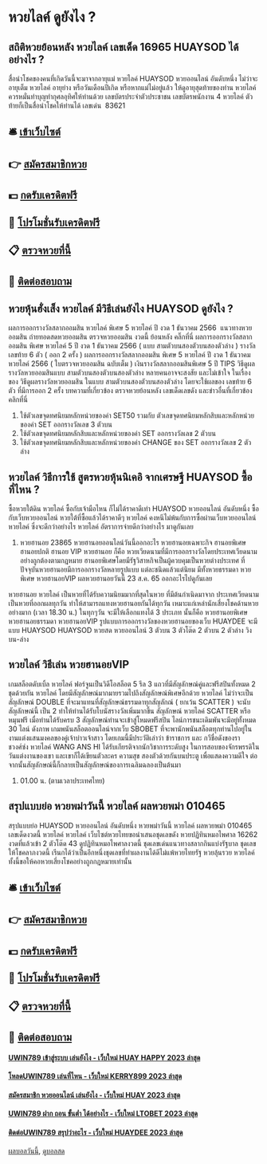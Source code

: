 # หวยไลค์ ดูยังไง ?
## สถิติหวยย้อนหลัง หวยไลค์ เลขเด็ด 16965 HUAYSOD ได้อย่างไร ?
สื่อนำโชคของคนที่เกิดวันนี้จะมาจากอายุแม่ หวยไลค์ HUAYSOD หวยออนไลน์ อันดับหนึ่ง ไม่ว่าจะอายุเต็ม หวยไลค์ อายุย่าง หรือวันเดือนปีเกิด หรือหากแม่ไม่อยู่แล้ว ให้ดูอายุสุดท้ายของท่าน หวยไลค์ ควรหมั่นทำบุญทำกุศลอุทิศให้ท่านด้วย เลขบัตรประจำตัวประชาชน เลขบัตรพนักงาน 4 หวยไลค์ ตัวท้ายก็เป็นสื่อนำโชคให้ท่านได้
เลขเด่น  83621

## 🛎 [เข้าเว็บไซต์](https://bit.ly/3BG5bNw)
## 👉 [สมัครสมาชิกหวย](https://bit.ly/3BG5bNw)
## 💵 [กดรับเครดิตฟรี](https://bit.ly/3C3mvgS)
## 👑 [โปรโมชั่นรับเครดิตฟรี](https://bit.ly/3C3mvgS)
## 📋 [ตรวจหวยที่นี้](https://bit.ly/3C3mvgS)
## 📱 [ติดต่อสอบถาม](https://bit.ly/3C3mvgS)

## หวยหุ้นฮั่งเส็ง หวยไลค์ มีวิธีเล่นยังไง HUAYSOD ดูยังไง ?
ผลการออกรางวัลสลากออมสิน หวยไลค์ พิเศษ 5 หวยไลค์ ปี งวด 1 ธันวาคม 2566
 แนวทางหวยออมสิน ถ่ายทอดสดหวยออมสิน ตรวจหวยออมสิน งวดนี้ ย้อนหลัง คลิ๊กที่นี่ 
ผลการออกรางวัลสลากออมสิน พิเศษ หวยไลค์ 5 ปี งวด 1 ธันวาคม 2566 ( แบบ สามตัวบนสองตัวบนสองตัวล่าง )
รางวัลเลขท้าย 6 ตัว ( ออก 2 ครั้ง )
ผลการออกรางวัลสลากออมสิน พิเศษ 5 หวยไลค์ ปี งวด 1 ธันวาคม หวยไลค์ 2566 ( ใบตรวจหวยออมสิน ฉบับเต็ม )
เงินรางวัลสลากออมสินพิเศษ 5 ปี
TIPS วิธีดูผลรางวัลหวยออมสินแบบ สามตัวบนสองตัวบนสองตัวล่าง
หลายคนอาจจะสงสัย และไม่เข้าใจ ในเรื่องของ วิธีดูผลรางวัลหวยออมสิน ในแบบ สามตัวบนสองตัวบนสองตัวล่าง โดยจะใช้ผลของ เลขท้าย 6 ตัว ที่มีการออก 2 ครั้ง
บทความที่เกี่ยวข้อง
ตรวจหวยย้อนหลัง เลขเด็ดเลขดัง และข่าวอื่นที่เกี่ยวข้อง คลิกที่นี่
1. ใช้ตัวเลขจุดทศนิยมหลักหน่วยของค่า SET50 รวมกับ ตัวเลขจุดทศนิยมหลักสิบและหลักหน่วยของค่า SET ออกรางวัลเลข 3 ตัวบน
2. ใช้ตัวเลขจุดทศนิยมหลักสิบและหลักหน่วยของค่า SET ออกรางวัลเลข 2 ตัวบน
3. ใช้ตัวเลขจุดทศนิยมหลักสิบและหลักหน่วยของค่า CHANGE ของ SET ออกรางวัลเลข 2 ตัวล่าง

## หวยไลค์ วิธีการใช้ สูตรหวยหุ้นนิเคอิ จากเศรษฐี HUAYSOD ซื้อที่ไหน ?
ซื้อหวยใต้ดิน หวยไลค์ ซื้อกับเจ้ามือไหน ก็ไม่ได้ราคาดีเท่า HUAYSOD หวยออนไลน์ อันดับหนึ่ง ซื้อกับเว็บหวยออนไลน์ หวยใต้ที่ซื้อแล้วได้ราคาดีๆ หวยไลค์ คงหนีไม่พ้นกับการซื้อผ่านเว็บหวยออนไลน์ หวยไลค์ ซึ่งจะดีกว่าอย่างไร หวยไลค์ อัตราการจ่ายดีกว่าอย่างไร มาดูกันเลย
1. หวยฮานอย 23865 หวยฮานอยออนไลน์วันนี้ออกอะไร หวยฮานอยเฉพาะกิจ ฮานอยพิเศษ ฮานอยปกติ ฮานอย VIP หวยฮานอย ก็คือ หวยเวียดนามที่มีการออกรางวัลโดยประเทศเวียดนามอย่างถูกต้องตามกฎหมาย ฮานอยพิเศษโดยมีรัฐวิสาหกิจเป็นผู้ควบคุมเป็นหวยต่างประเทศ ที่ปัจจุบันหวยฮานอยมีการออกรางวัลหลายรูปแบบ แต่ละชนิดแล้วแต่นิยม มีทั้งหวยธรรมดา หวยพิเศษ หวยฮานอยVIP ผลหวยฮานอยวันนี้ 23 ส.ค. 65 ออกอะไรไปดูกันเลย

หวยฮานอย หวยไลค์ เป็นหวยที่ได้รับความนิยมมากที่สุดในหวย ที่มีต้นกำเนิดมาจาก ประเทศเวียดนาม เป็นหวยที่ออกผลทุกวัน ทำให้สามารถแทงหวยฮานอยกันได้ทุกวัน เหมาะแก่เหล่านักเสี่ยงโชคด้านหวยอย่างมาก
(เวลา 18.30 น.) ในทุกๆวัน จะมีให้เลือกแทงได้ 3 ประเภท นั้นก็คือ หวยฮานอยพิเศษ หวยฮานอยธรรมดา หวยฮานอยVIP รูปแบบการออกรางวัลของหวยฮานอยของเว็บ HUAYDEE จะมีแบบ HUAYSOD HUAYSOD หวยสด หวยออนไลน์ 3 ตัวบน 3 ตัวโต๊ด 2 ตัวบน 2 ตัวล่าง วิงบน-ล่าง

## หวยไลค์ วิธีเล่น หวยฮานอยVIP
เกมสล็อตดับเบิ้ล หวยไลค์ ฟอร์จูนเป็นวิดีโอสล็อต 5 รีล 3 แถวที่มีสัญลักษณ์คู่และฟรีสปินทั้งหมด 2 ชุดด้วยกัน หวยไลค์ โดยมีสัญลักษณ์มากมายรวมไปถึงสัญลักษณ์พิเศษอีกด้วย หวยไลค์ ไม่ว่าจะเป็น สัญลักษณ์ DOUBLE ที่จะมาแทนที่สัญลักษณ์ธรรมดาทุกสัญลักณ์ ( ยกเว้น SCATTER ) จะนับสัญลักษณ์นี้ เป็น 2 ทำให้ท่านได้รับโบนัสรางวัลเพิ่มมากขึ้น สัญลักษณ์ หวยไลค์ SCATTER หรือหมุนฟรี เมื่อท่านได้รับครบ 3 สัญลักษณ์ท่านจะเข้าสู่โหมดฟรีสปิน ไลน์การชนะเดิมพันจะมีอยู่ทั้งหมด 30 ไลน์ ดังภาพ
เกมพนันสล็อตออนไลน์จากเว็บ SBOBET ที่จะพานักพนันสล็อตทุกท่านไปอยู่ในงานแต่งแสนมงคลของคู่เจ้าบ่าวเจ้าสาว โดยเกมนี้มีประวัติเล่าว่า ข้าราชการ และ กวีชื่อดังของราชวงศ์ซ่ง หวยไลค์ WANG ANS HI ได้รับเกียรติจากนักวิชาการระดับสูง ในการสอบของจักรพรรดิในวันแต่งงานของเขา และเขาก็ได้เขียนตัวละคร ความสุข สองตัวด้วยกันบนประตู เพื่อแสดงความดีใจ ต่อจากนั้นสัญลักษณ์นี้ก็กลายเป็นสัญลักษณ์ของการเฉลิมฉลองเป็นต้นมา
1. 01.00 น. (ตามเวลาประเทศไทย)

## สรุปแบบย่อ หวยพม่าวันนี้ หวยไลค์ ผลหวยพม่า 010465
สรุปแบบย่อ HUAYSOD หวยออนไลน์ อันดับหนึ่ง หวยพม่าวันนี้ หวยไลค์ ผลหวยพม่า 010465 เลขเด็ดงวดนี้ หวยไลค์ หวยไลค์ เว็บไซต์หวยไทยขอนำเสนอชุดเลขดัง หวยปฏิทินหมอไพศาล 16262 งวดที่แล้วเข้า 2 ตัวโต๊ด 43 ดูปฏิทินหมอไพศาลงวดนี้ ชุดเลขเด่นแนวทางสลากกินแบ่งรัฐบาล ชุดเลขให้โชคลาภงวดนี้ เรีนกได้ว่าเป็นอีกหนึ่งชุดเลขที่ทำผลงานได้ดีไม่แพ้หวยไทยรัฐ หวยลุ้นรวย หวยไลค์ ทั้งนี้ขอให้คอหวยเสี่ยงโชคอย่างถูกกฎหมายเท่านั้น

## 🛎 [เข้าเว็บไซต์](https://bit.ly/3BG5bNw)
## 👉 [สมัครสมาชิกหวย](https://bit.ly/3BG5bNw)
## 💵 [กดรับเครดิตฟรี](https://bit.ly/3C3mvgS)
## 👑 [โปรโมชั่นรับเครดิตฟรี](https://bit.ly/3C3mvgS)
## 📋 [ตรวจหวยที่นี้](https://bit.ly/3C3mvgS)
## 📱 [ติดต่อสอบถาม](https://bit.ly/3C3mvgS)

#### [UWIN789 เข้าสู่ระบบ เล่นยังไง - เว็บใหม่ HUAY HAPPY 2023 ล่าสุด](https://atom.io/themes/uwin789%20เข้าสู่ระบบ%20เล่นยังไง%20-%20เว็บใหม่%20huay%20happy%202023%20ล่าสุด)
#### [โหลดUWIN789 เล่นที่ไหน - เว็บใหม่ KERRY899 2023 ล่าสุด](https://atom.io/themes/โหลดuwin789%20เล่นที่ไหน%20-%20เว็บใหม่%20kerry899%202023%20ล่าสุด)
#### [สมัครสมาชิก หวยออนไลน์ เล่นยังไง - เว็บใหม่ HUAY 2023 ล่าสุด](https://atom.io/themes/สมัครสมาชิก%20หวยออนไลน์%20เล่นยังไง%20-%20เว็บใหม่%20huay%202023%20ล่าสุด)
#### [UWIN789 ฝาก ถอน ขั้นต่ำ ได้อย่างไร - เว็บใหม่ LTOBET 2023 ล่าสุด](https://atom.io/themes/uwin789%20ฝาก%20ถอน%20ขั้นต่ำ%20ได้อย่างไร%20-%20เว็บใหม่%20ltobet%202023%20ล่าสุด)
#### [ติดต่อUWIN789 สรุปว่าอะไร - เว็บใหม่ HUAYDEE 2023 ล่าสุด](https://atom.io/themes/ติดต่อuwin789%20สรุปว่าอะไร%20-%20เว็บใหม่%20huaydee%202023%20ล่าสุด)

[ผลบอลวันนี้](https://siamsport.tv "ผลบอลวันนี้"), [ดูบอลสด](https://siamsport.tv/ดูบอลสด "ดูบอลสด")